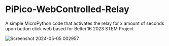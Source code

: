 # PiPico-WebControlled-Relay
A simple MicroPython code that activates the relay for x amount of seconds upon button click web based for Beltei 16 2023 STEM Project

![Screenshot 2024-05-05 002957](https://github.com/rohKane/PiPico-WebControlled-Relay/assets/47999933/86ef841d-6085-4f79-8bf9-23fd9d5945ad)
